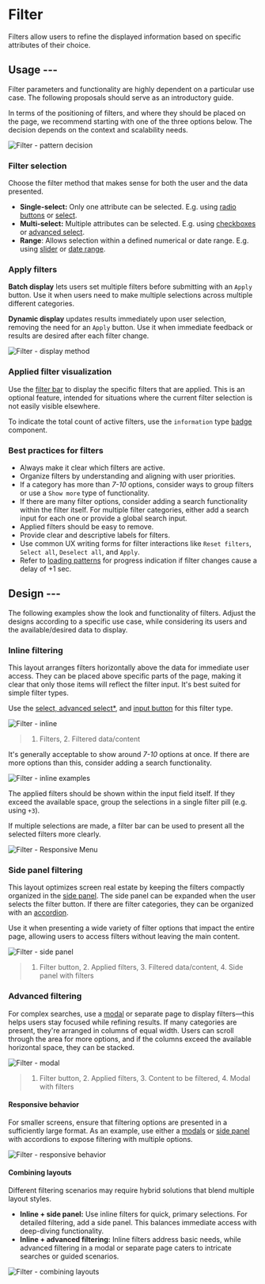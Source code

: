 # Filter

Filters allow users to refine the displayed information based on specific
attributes of their choice.

## Usage ---

Filter parameters and functionality are highly dependent on a particular use
case. The following proposals should serve as an introductory guide.

In terms of the positioning of filters, and where they should be placed on the
page, we recommend starting with one of the three options below. The decision
depends on the context and scalability needs.

![Filter - pattern decision](images/filter-decision-tree.png)

### Filter selection

Choose the filter method that makes sense for both the user and the data
presented.

- **Single-select:** Only one attribute can be selected.
  E.g. using [radio buttons](../components/forms-inputs/radio.md) or [select](../components/forms-inputs/select.md).
- **Multi-select:** Multiple attributes can be selected.
  E.g. using [checkboxes](../components/forms-inputs/checkbox.md) or [advanced select](../components/forms-inputs/select.md).
- **Range**: Allows selection within a defined numerical or date range.
  E.g. using [slider](../components/forms-inputs/slider.md) or [date range](../components/forms-inputs/date-range-filter.md).

### Apply filters

**Batch display** lets users set multiple filters before submitting with an
`Apply` button. Use it when users need to make multiple selections across
multiple different categories.

**Dynamic display** updates results immediately upon user selection, removing
the need for an `Apply` button. Use it when immediate feedback or results are
desired after each filter change.

![Filter - display method](images/filter-batch-dynamic.png)

### Applied filter visualization

Use the [filter bar](../components/sorting-filtering/filter-bar.md)
to display the specific filters that are applied. This is an optional feature,
intended for situations where the current filter selection is not easily visible
elsewhere.

To indicate the total count of active filters, use the `information` type 
[badge](../components/status-notifications/badges.md) component.

### Best practices for filters

- Always make it clear which filters are active.
- Organize filters by understanding and aligning with user priorities.
- If a category has more than *7-10* options, consider ways to group filters or
  use a `Show more` type of functionality.
- If there are many filter options, consider adding a search functionality
  within the filter itself. For multiple filter categories, either add a search
  input for each one or provide a global search input.
- Applied filters should be easy to remove.
- Provide clear and descriptive labels for filters.
- Use common UX writing forms for filter interactions like `Reset filters`,
  `Select all`, `Deselect all`, and `Apply`.
- Refer to [loading patterns](../patterns/loading.md) for progress indication if filter changes cause a delay of +1 sec.

## Design ---

The following examples show the look and functionality of filters. Adjust the
designs according to a specific use case, while considering its users and the
available/desired data to display.

### Inline filtering

This layout arranges filters horizontally above the data for immediate user
access. They can be placed above specific parts of the page, making it clear
that only those items will reflect the filter input. It's best suited for simple
filter types.

Use the [select, advanced select*](../components/forms-inputs/select.md), and
[input button](../components/buttons-menus/buttons.md) for this
filter type.

![Filter - inline](images/filter-inline.png)

> 1. Filters, 2. Filtered data/content

It's generally acceptable to show around *7-10* options at once. If there are
more options than this, consider adding a search functionality.

![Filter - inline examples](images/filter-inline-examples.png)

The applied filters should be shown within the input field itself. If they
exceed the available space, group the selections in a single filter pill
(e.g. using `+3`).

If multiple selections are made, a filter bar can be used to present all the
selected filters more clearly.

![Filter - Responsive Menu](images/filter-menu-responsive.png)

### Side panel filtering

This layout optimizes screen real estate by keeping the filters compactly
organized in the [side panel](../components/layout-navigation/side-panel.md).
The side panel can be expanded when the user selects the filter button. If
there are filter categories, they can be organized with an [accordion](../components/layout-navigation/accordion.md).

Use it when presenting a wide variety of filter options that impact the entire
page, allowing users to access filters without leaving the main content.

![Filter - side panel](images/filter-side-panel.png)

> 1. Filter button, 2. Applied filters, 3. Filtered data/content, 4. Side panel
> with filters

### Advanced filtering

For complex searches, use a [modal](../components/layout-navigation/modals.md) or separate page to display filters—this helps users stay focused while refining results. 
If many categories are present, they're arranged in columns of equal width.
Users can scroll through the area for more options, and if the columns exceed
the available horizontal space, they can be stacked.

![Filter - modal](images/filter-advanced.png)

> 1. Filter button, 2. Applied filters, 3. Content to be filtered, 4. Modal with
> filters

#### Responsive behavior

For smaller screens, ensure that filtering options are presented in a
sufficiently large format. As an example,
use either a [modals](../components/layout-navigation/modals.md) or
[side panel](../components/layout-navigation/side-panel.md) with accordions to
expose filtering with multiple options.

![Filter - responsive behavior](images/filter-responsive.png)

#### Combining layouts

Different filtering scenarios may require hybrid solutions that blend multiple
layout styles.

- **Inline + side panel:** Use inline filters for quick, primary selections.
  For detailed filtering, add a side panel. This balances immediate access with
  deep-diving functionality.
- **Inline + advanced filtering:** Inline filters address basic needs, while
  advanced filtering in a modal or separate page caters to intricate searches or
  guided scenarios.

![Filter - combining layouts](images/filter-layouts-combined.png)
